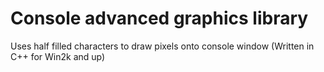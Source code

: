 # Console advanced graphics library
Uses half filled characters to draw pixels onto console window
(Written in C++ for Win2k and up)
